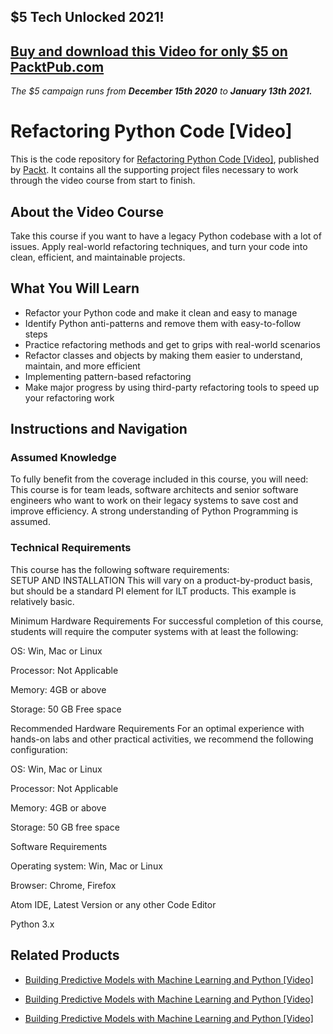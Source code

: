 ## $5 Tech Unlocked 2021!
[Buy and download this Video for only $5 on PacktPub.com](https://www.packtpub.com/product/refactoring-python-code-video/9781788836418)
-----
*The $5 campaign         runs from __December 15th 2020__ to __January 13th 2021.__*

# Refactoring Python Code [Video]
This is the code repository for [Refactoring Python Code [Video]](https://www.packtpub.com/application-development/refactoring-python-code-video?utm_source=github&utm_medium=repository&utm_campaign=9781788836418), published by [Packt](https://www.packtpub.com/?utm_source=github). It contains all the supporting project files necessary to work through the video course from start to finish.
## About the Video Course
Take this course if you want to have a legacy Python codebase with a lot of issues. Apply real-world refactoring techniques, and turn your code into clean, efficient, and maintainable projects.

<H2>What You Will Learn</H2>
<DIV class=book-info-will-learn-text>
<UL>
<LI>Refactor your Python code and make it clean and easy to manage 
<LI>Identify Python anti-patterns and remove them with easy-to-follow steps 
<LI>Practice refactoring methods and get to grips with real-world scenarios 
<LI>Refactor classes and objects by making them easier to understand, maintain, and more efficient 
<LI>Implementing pattern-based refactoring 
<LI>Make major progress by using third-party refactoring tools to speed up your refactoring work </LI></UL></DIV>

## Instructions and Navigation
### Assumed Knowledge
To fully benefit from the coverage included in this course, you will need:<br/>
This course is for team leads, software architects and senior software engineers who want to work on their legacy systems to save cost and improve efficiency. A strong understanding of Python Programming is assumed.	
### Technical Requirements
This course has the following software requirements:<br/>
SETUP AND INSTALLATION
This will vary on a product-by-product basis, but should be a standard PI element for ILT products. This example is relatively basic.

Minimum Hardware Requirements
For successful completion of this course, students will require the computer systems with at least the following:


OS: Win, Mac or Linux



Processor: Not Applicable



Memory: 4GB or above



Storage: 50 GB Free space


Recommended Hardware Requirements
For an optimal experience with hands-on labs and other practical activities, we recommend the following configuration:


OS: Win, Mac or Linux



Processor: Not Applicable



Memory: 4GB or above



Storage: 50 GB free space


Software Requirements

Operating system: Win, Mac or Linux



Browser: Chrome, Firefox



Atom IDE, Latest Version or any other Code Editor



Python 3.x



## Related Products
* [Building Predictive Models with Machine Learning and Python [Video]](https://www.packtpub.com/big-data-and-business-intelligence/building-predictive-models-machine-learning-and-python-video?utm_source=github&utm_medium=repository&utm_campaign=9781789132113)

* [Building Predictive Models with Machine Learning and Python [Video]](https://www.packtpub.com/big-data-and-business-intelligence/building-predictive-models-machine-learning-and-python-video?utm_source=github&utm_medium=repository&utm_campaign=9781789132113)

* [Building Predictive Models with Machine Learning and Python [Video]](https://www.packtpub.com/big-data-and-business-intelligence/building-predictive-models-machine-learning-and-python-video?utm_source=github&utm_medium=repository&utm_campaign=9781789132113)

